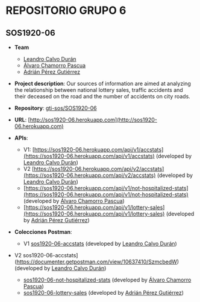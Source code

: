 # REPOSITORIO GRUPO 6

## SOS1920-06

- **Team**
  - [Leandro Calvo Durán](https://github.com/Leanxp)
  - [Álvaro Chamorro Pascua](https://github.com/alvarocp16)
  - [Adrián Pérez Gutiérrez](https://github.com/adriperezguti)
- **Project description**: Our sources of information are aimed at analyzing the relationship between national lottery sales, traffic accidents and their deceased on the road and the number of accidents on city roads.
- **Repository**: [gti-sos/SOS1920-06](https://github.com/gti-sos/SOS1920-06)
- **URL**: [http://sos1920-06.herokuapp.com](http://sos1920-06.herokuapp.com)
-  **APIs**:
    - V1: [https://sos1920-06.herokuapp.com/api/v1/accstats](https://sos1920-06.herokuapp.com/api/v1/accstats) (developed by [Leandro Calvo Durán](https://github.com/Leanxp))
    - V2 [https://sos1920-06.herokuapp.com/api/v2/accstats](https://sos1920-06.herokuapp.com/api/v2/accstats) (developed by [Leandro Calvo Durán](https://github.com/Leanxp))
    - [https://sos1920-06.herokuapp.com/api/v1/not-hospitalized-stats](https://sos1920-06.herokuapp.com/api/v1/not-hospitalized-stats) (developed by [Álvaro Chamorro Pascua](https://github.com/alvarocp16))
    - [https://sos1920-06.herokuapp.com/api/v1/lottery-sales](https://sos1920-06.herokuapp.com/api/v1/lottery-sales) (developed by [Adrián Pérez Gutiérrez](https://github.com/adriperezguti))
	
-  **Colecciones Postman**:
	- V1 [sos1920-06-accstats](https://documenter.getpostman.com/view/10637410/SzYT4gVk) (developed by [Leandro Calvo Durán](https://github.com/Leanxp))
  - V2 sos1920-06-accstats](https://documenter.getpostman.com/view/10637410/SzmcbedW) (developed by [Leandro Calvo Durán](https://github.com/Leanxp))
	- [sos1920-06-not-hospitalized-stats](https://documenter.getpostman.com/view/7064258/SzYUa1vw) (developed by [Álvaro Chamorro Pascua](https://github.com/alvarocp16))
	- [sos1920-06-lottery-sales](https://documenter.getpostman.com/view/1805660/Szf25Vzn) (developed by [Adrián Pérez Gutiérrez](https://github.com/adriperezguti))
